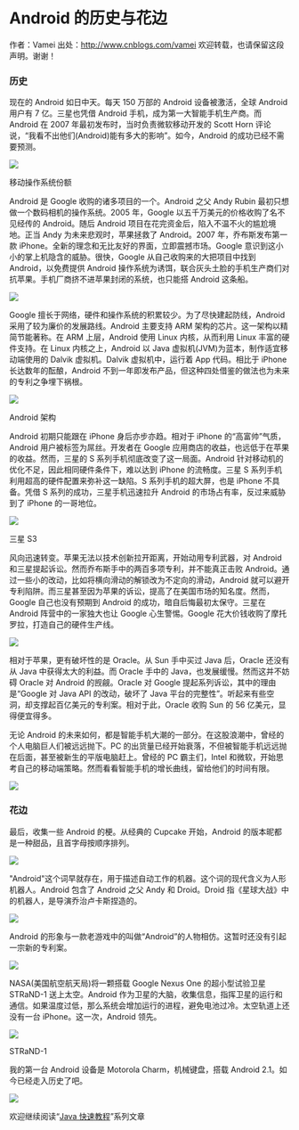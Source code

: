 # Android 的历史与花边

作者：Vamei 出处：http://www.cnblogs.com/vamei 欢迎转载，也请保留这段声明。谢谢！

### 历史 

现在的 Android 如日中天。每天 150 万部的 Android 设备被激活，全球 Android 用户有 7 亿。三星也凭借 Android 手机，成为第一大智能手机生产商。而 Android 在 2007 年最初发布时，当时负责微软移动开发的 Scott Horn 评论说，“我看不出他们(Android)能有多大的影响”。如今，Android 的成功已经不需要预测。

![](img/036939c8e2a6cc288951e8cf793bebaa.jpg)

移动操作系统份额

Android 是 Google 收购的诸多项目的一个。Android 之父 Andy Rubin 最初只想做一个数码相机的操作系统。2005 年，Google 以五千万美元的价格收购了名不见经传的 Android。随后 Android 项目在花完资金后，陷入不温不火的尴尬境地。正当 Andy 为未来悲观时，苹果拯救了 Android。2007 年，乔布斯发布第一款 iPhone。全新的理念和无比友好的界面，立即震撼市场。Google 意识到这小小的掌上机隐含的威胁。很快，Google 从自己收购来的大把项目中找到 Android，以免费提供 Android 操作系统为诱饵，联合灰头土脸的手机生产商们对抗苹果。手机厂商挤不进苹果封闭的系统，也只能搭 Android 这条船。

![](img/1a2331bd8dfc1c6c80471c80e1870709.jpg)

Google 擅长于网络，硬件和操作系统的积累较少。为了尽快建起防线，Android 采用了较为廉价的发展路线。Android 主要支持 ARM 架构的芯片。这一架构以精简节能著称。在 ARM 上层，Android 使用 Linux 内核，从而利用 Linux 丰富的硬件支持。在 Linux 内核之上，Android 以 Java 虚拟机(JVM)为蓝本，制作适宜移动端使用的 Dalvik 虚拟机。Dalvik 虚拟机中，运行着 App 代码。相比于 iPhone 长达数年的酝酿，Android 不到一年即发布产品，但这种四处借鉴的做法也为未来的专利之争埋下祸根。

![](img/585f7641bc12b0e180d82e1e71a8e33e.jpg)

Android 架构

Android 初期只能跟在 iPhone 身后亦步亦趋。相对于 iPhone 的“高富帅”气质，Android 用户被标签为屌丝。开发者在 Google 应用商店的收益，也远低于在苹果的收益。然而，三星的 S 系列手机彻底改变了这一局面。Android 针对移动机的优化不足，因此相同硬件条件下，难以达到 iPhone 的流畅度。三星 S 系列手机利用超高的硬件配置来弥补这一缺陷。S 系列手机的超大屏，也是 iPhone 不具备。凭借 S 系列的成功，三星手机迅速拉升 Android 的市场占有率，反过来威胁到了 iPhone 的一哥地位。

![](img/ed83ca30d47c196892394a7f9a5efd85.jpg)

三星 S3

风向迅速转变。苹果无法以技术创新拉开距离，开始动用专利武器，对 Android 和三星提起诉讼。然而乔布斯手中的两百多项专利，并不能真正击败 Android。通过一些小的改动，比如将横向滑动的解锁改为不定向的滑动，Android 就可以避开专利陷阱。而三星甚至因为苹果的诉讼，提高了在美国市场的知名度。然而，Google 自己也没有预期到 Android 的成功，暗自后悔最初太保守。三星在 Android 阵营中的一家独大也让 Google 心生警惕。Google 花大价钱收购了摩托罗拉，打造自己的硬件生产线。

![](img/06065601d11efb6a03642775031178b8.jpg)

相对于苹果，更有破坏性的是 Oracle。从 Sun 手中买过 Java 后，Oracle 还没有从 Java 中获得太大的利益。而 Oracle 手中的 Java，也发展缓慢。然而这并不妨碍 Oracle 对 Android 的觊觎。Oracle 对 Google 提起系列诉讼，其中的理由是“Google 对 Java API 的改动，破坏了 Java 平台的完整性”。听起来有些空洞，却支撑起百亿美元的专利案。相对于此，Oracle 收购 Sun 的 56 亿美元，显得便宜得多。

无论 Android 的未来如何，都是智能手机大潮的一部分。在这股浪潮中，曾经的个人电脑巨人们被远远抛下。PC 的出货量已经开始衰落，不但被智能手机远远抛在后面，甚至被新生的平版电脑赶上。曾经的 PC 霸主们，Intel 和微软，开始思考自己的移动端策略。然而看看智能手机的增长曲线，留给他们的时间有限。

![](img/0f718bae0af088982fc351829fe80635.jpg)

### 花边

最后，收集一些 Android 的梗。从经典的 Cupcake 开始，Android 的版本昵都是一种甜品，且首字母按顺序排列。

![](img/7d1a5b2c4760f0296fdb2026e944d079.jpg)

"Android"这个词早就存在，用于描述自动工作的机器。这个词的现代含义为人形机器人。Android 包含了 Android 之父 Andy 和 Droid。Droid 指《星球大战》中的机器人，是导演乔治卢卡斯捏造的。

![](img/21d2ac4b26d7dc776bfa5ab569216206.jpg)

Android 的形象与一款老游戏中的叫做“Android”的人物相仿。这暂时还没有引起一宗新的专利案。

![](img/21d14ebe972aa96fc3260a9d3552b914.jpg)

NASA(美国航空航天局)将一颗搭载 Google Nexus One 的超小型试验卫星 STRaND-1 送上太空。Android 作为卫星的大脑，收集信息，指挥卫星的运行和通信。如果温度过低，那么系统会增加运行的进程，避免电池过冷。太空轨道上还没有一台 iPhone。这一次，Android 领先。

![](img/63ba3813aa6f45c17510b424dca90204.jpg)

STRaND-1

我的第一台 Android 设备是 Motorola Charm，机械键盘，搭载 Android 2.1。如今已经走入历史了吧。

![](img/3bcbba1be94e19ba7edb7f699987d84e.jpg)

欢迎继续阅读“[Java 快速教程](http://www.cnblogs.com/vamei/archive/2013/03/31/2991531.html)”系列文章